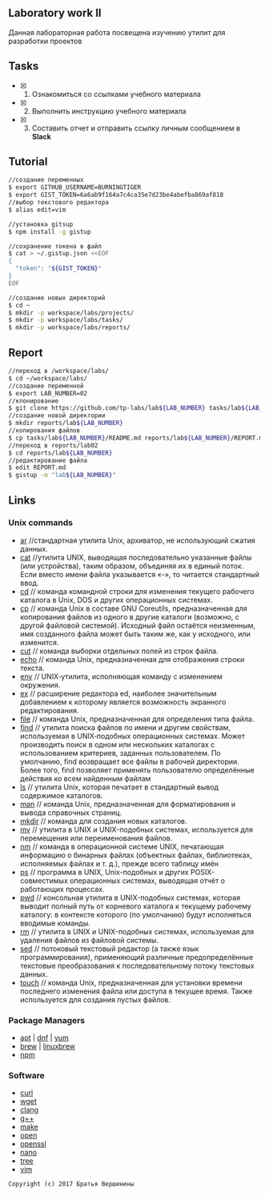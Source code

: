 ## Laboratory work II

Данная лабораторная работа посвещена изучению утилит для разработки проектов

## Tasks

- [x] 1. Ознакомиться со ссылками учебного материала
- [x] 2. Выполнить инструкцию учебного материала
- [x] 3. Составить отчет и отправить ссылку личным сообщением в **Slack**
 
## Tutorial

```bash
//создание переменных
$ export GITHUB_USERNAME=BURNINGTIGER
$ export GIST_TOKEN=6a6ab9f164a7c4ca35e7d23be4abefba869af818
//выбор текстового редактора
$ alias edit=vim
```

```bash
//установка gitsup
$ npm install -g gistup
```

```bash
//сохранение токена в файл
$ cat > ~/.gistup.json <<EOF
{
  "token": "${GIST_TOKEN}"
}
EOF
```

```bash
//создание новых директорий
$ cd ~
$ mkdir -p workspace/labs/projects/
$ mkdir -p workspace/labs/tasks/
$ mkdir -p workspace/labs/reports/
```

## Report

```bash
//переход в /workspace/labs/
$ cd ~/workspace/labs/
//создание переменной
$ export LAB_NUMBER=02
//клонирование
$ git clone https://github.com/tp-labs/lab${LAB_NUMBER} tasks/lab${LAB_NUMBER}
//создание новой директории
$ mkdir reports/lab${LAB_NUMBER}
//копирования файлов
$ cp tasks/lab${LAB_NUMBER}/README.md reports/lab${LAB_NUMBER}/REPORT.md
//переход в reports/lab02
$ cd reports/lab${LAB_NUMBER}
//редактирование файла
$ edit REPORT.md
$ gistup -m "lab${LAB_NUMBER}"
```

## Links

### Unix commands

- [ar](https://en.wikipedia.org/wiki/Ar_(Unix)) //стандартная утилита Unix, архиватор, не использующий сжатия данных.
- [cat](https://en.wikipedia.org/wiki/Cat_(Unix)) //утилита UNIX, выводящая последовательно указанные файлы (или устройства), таким образом, объединяя их в единый поток. Если вместо имени файла указывается «-», то читается стандартный ввод.
- [cd](https://en.wikipedia.org/wiki/Cd_(command)) // команда командной строки для изменения текущего рабочего каталога в Unix, DOS и других операционных системах.
- [cp](https://en.wikipedia.org/wiki/Cp_(Unix)) // команда Unix в составе GNU Coreutils, предназначенная для копирования файлов из одного в другие каталоги (возможно, с другой файловой системой). Исходный файл остаётся неизменным, имя созданного файла может быть таким же, как у исходного, или изменится.
- [cut](https://en.wikipedia.org/wiki/Cut_(Unix)) // команда выборки отдельных полей из строк файла.
- [echo](https://en.wikipedia.org/wiki/Echo_(command)) // команда Unix, предназначенная для отображения строки текста.
- [env](https://en.wikipedia.org/wiki/Env_(shell)) // UNIX‐утилита, исполняющая команду с изменением окружения.
- [ex](https://en.wikipedia.org/wiki/Ex_(editor)) // расширение редактора ed, наиболее значительным добавлением к которому является возможность экранного редактирования.
- [file](https://en.wikipedia.org/wiki/File_(command)) // команда Unix, предназначенная для определения типа файла.
- [find](https://en.wikipedia.org/wiki/Find) // утилита поиска файлов по имени и другим свойствам, используемая в UNIX‐подобных операционных системах. Может производить поиск в одном или нескольких каталогах с использованием критериев, заданных пользователем. По умолчанию, find возвращает все файлы в рабочей директории. Более того, find позволяет применять пользователю определённые действия ко всем найденным файлам
- [ls](https://en.wikipedia.org/wiki/Ls) // утилита Unix, которая печатает в стандартный вывод содержимое каталогов.
- [man](https://en.wikipedia.org/wiki/Man_page) // команда Unix, предназначенная для форматирования и вывода справочных страниц.
- [mkdir](https://en.wikipedia.org/wiki/Mkdir) // команда для создания новых каталогов.
- [mv](https://en.wikipedia.org/wiki/Mv) // утилита в UNIX и UNIX-подобных системах, используется для перемещения или переименования файлов.
- [nm](https://en.wikipedia.org/wiki/Nm_(Unix)) // команда в операционной системе UNIX, печатающая информацию о бинарных файлах (объектных файлах, библиотеках, исполняемых файлах и т. д.), прежде всего таблицу имён
- [ps](https://en.wikipedia.org/wiki/Ps_(Unix)) // программа в UNIX, Unix-подобных и других POSIX-совместимых операционных системах, выводящая отчёт о работающих процессах.
- [pwd](https://en.wikipedia.org/wiki/Pwd) // консольная утилита в UNIX-подобных системах, которая выводит полный путь от корневого каталога к текущему рабочему каталогу: в контексте которого (по умолчанию) будут исполняться вводимые команды.
- [rm](https://en.wikipedia.org/wiki/Rm_(Unix)) // утилита в UNIX и UNIX-подобных системах, используемая для удаления файлов из файловой системы.
- [sed](https://en.wikipedia.org/wiki/Sed) // потоковый текстовый редактор (а также язык программирования), применяющий различные предопределённые текстовые преобразования к последовательному потоку текстовых данных.
- [touch](https://en.wikipedia.org/wiki/Touch_(Unix)) // команда Unix, предназначенная для установки времени последнего изменения файла или доступа в текущее время. Также используется для создания пустых файлов.

### Package Managers

- [apt](http://help.ubuntu.ru/wiki/apt) | [dnf](https://en.wikipedia.org/wiki/DNF_(software)) | [yum](https://fedoraproject.org/wiki/Yum/ru)
- [brew](https://brew.sh) | [linuxbrew](http://linuxbrew.sh)
- [npm](https://docs.npmjs.com)

### Software

- [curl](https://www.gitbook.com/book/bagder/everything-curl/details)
- [wget](https://www.gnu.org/software/wget/manual/wget.pdf)
- [clang](https://clang.llvm.org)
- [g++](https://gcc.gnu.org/onlinedocs/gcc-4.0.2/gcc/G_002b_002b-and-GCC.html)
- [make](https://en.wikipedia.org/wiki/Make_(software))
- [open](https://developer.apple.com/legacy/library/documentation/Darwin/Reference/ManPages/man1/open.1.html)
- [openssl](https://www.openssl.org)
- [nano](https://www.nano-editor.org)
- [tree](https://linux.die.net/man/1/tree)
- [vim](http://www.vim.org)

```
Copyright (c) 2017 Братья Вершинины
```
